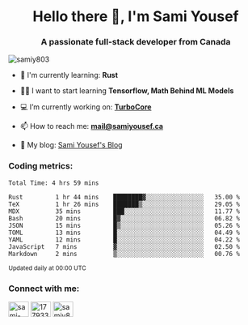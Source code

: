 <h1 align="center">Hello there 👋, I'm Sami Yousef</h1>
<h3 align="center">A passionate full-stack developer from Canada</h3>

<p align="left"> <img src="https://komarev.com/ghpvc/?username=samiy803&label=Profile%20views&color=0e75b6&style=flat" alt="samiy803" /> </p>

- 🌱 I'm currently learning: **Rust**

- 👨‍💻 I want to start learning **Tensorflow, Math Behind ML Models**

- 💻 I’m currently working on: **[TurboCore](https://github.com/samiy803/TurboCore)**

- 📫 How to reach me: **mail@samiyousef.ca**

- 📝 My blog: [Sami Yousef's Blog](https://blog.samiyousef.ca)

<h3 align="left">Coding metrics:</h3>
<!--START_SECTION:waka-->

```text
Total Time: 4 hrs 59 mins

Rust         1 hr 44 mins    ████████▓░░░░░░░░░░░░░░░░   35.00 %
TeX          1 hr 26 mins    ███████▒░░░░░░░░░░░░░░░░░   29.05 %
MDX          35 mins         ███░░░░░░░░░░░░░░░░░░░░░░   11.77 %
Bash         20 mins         █▓░░░░░░░░░░░░░░░░░░░░░░░   06.82 %
JSON         15 mins         █▒░░░░░░░░░░░░░░░░░░░░░░░   05.26 %
TOML         13 mins         █░░░░░░░░░░░░░░░░░░░░░░░░   04.49 %
YAML         12 mins         █░░░░░░░░░░░░░░░░░░░░░░░░   04.22 %
JavaScript   7 mins          ▓░░░░░░░░░░░░░░░░░░░░░░░░   02.50 %
Markdown     2 mins          ▒░░░░░░░░░░░░░░░░░░░░░░░░   00.76 %
```

<!--END_SECTION:waka-->
<sup>Updated daily at 00:00 UTC</sup>

<h3 align="left">Connect with me:</h3>
<p align="left">
<a href="https://linkedin.com/in/sami-yousef" target="blank"><img align="center" src="https://raw.githubusercontent.com/rahuldkjain/github-profile-readme-generator/master/src/images/icons/Social/linked-in-alt.svg" alt="sami-yousef" height="30" width="40" /></a>
<a href="https://stackoverflow.com/users/17793354" target="blank"><img align="center" src="https://raw.githubusercontent.com/rahuldkjain/github-profile-readme-generator/master/src/images/icons/Social/stack-overflow.svg" alt="17793354" height="30" width="40" /></a>
<a href="https://www.leetcode.com/samiy8030" target="blank"><img align="center" src="https://raw.githubusercontent.com/rahuldkjain/github-profile-readme-generator/master/src/images/icons/Social/leet-code.svg" alt="samiy8030" height="30" width="40" /></a>
</p>
